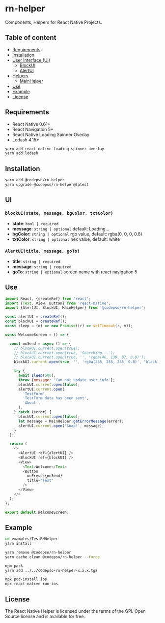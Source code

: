 # rn-helper
Components, Helpers for React Native Projects.
## Table of content
- [Requirements](#requirements)
- [Installation](#installation)
- [User Interface (UI)](#ui)
    - [BlockUI](#blockui)
    - [AlertUI](#alertui)
- [Helpers](#mainhelper)
    - [MainHelper](#mainhelper)
- [Use](#use)
- [Example](#example)
- [License](#license)
## Requirements
 - React Native 0.61+
 - React Navigation 5+
 - React Native Loading Spinner Overlay
 - Lodash 4.15+
 ```bash
yarn add react-native-loading-spinner-overlay
yarn add lodash
 ```
## Installation
```bash
yarn add @codepso/rn-helper
yarn upgrade @codepso/rn-helper@latest
```
## UI
### `blockUI(state, message, bgColor, txtColor)`
* **state**: `bool | required`
* **message**: `string | optional` default: Loading...
* **bgColor**: `string | optional` rgb value, default: rgba(0, 0, 0, 0.8)
* **txtColor**: `string | optional` hex value, default: white
### `AlertUI(title, message, goTo)`
* **title**: `string | required`
* **message**: `string | required`
* **goTo**: `string | optional` screen name with react navigation 5
## Use
```javascript
import React, {createRef} from 'react';
import {Text, View, Button} from 'react-native';
import {AlertUI, BlockUI, MainHelper} from '@codepso/rn-helper';

const alertUI = createRef();
const blockUI = createRef();
const sleep = (m) => new Promise((r) => setTimeout(r, m));

const WelcomeScreen = () => {

  const onSend = async () => {
    // blockUI.current.open(true);
    // blockUI.current.open(true, 'Searching...');
    // blockUI.current.open(true, '', 'rgba(46, 139, 87, 0.8)');
    blockUI.current.open(true, '', 'rgba(255, 255, 255, 0.8)', 'black');

    try {
      await sleep(500);
      throw {message: 'Can not update user info'};
      blockUI.current.open(false);
      alertUI.current.open(
        'TestForm',
        'TestForm data has been sent',
        'About',
      );
    } catch (error) {
      blockUI.current.open(false);
      let message = MainHelper.getErrorMessage(error);
      alertUI.current.open('Snap!', message);
    }
  };

  return (
    <>
      <AlertUI ref={alertUI} />
      <BlockUI ref={blockUI} />
      <View>
        <Text>Welcome</Text>
        <Button
          onPress={onSend}
          title="Test"
        />
      </View>
    </>
  );
};

export default WelcomeScreen;
```
## Example
```bash
cd examples/TestRNHelper
yarn install

yarn remove @codepso/rn-helper
yarn cache clean @codepso/rn-helper --force

npm pack
yarn add ../../codepso-rn-helper-x.x.x.tgz

npx pod-install ios
npx react-native run-ios
```
## License
The React Native Helper is licensed under the terms of the GPL Open Source license and is available for free.
